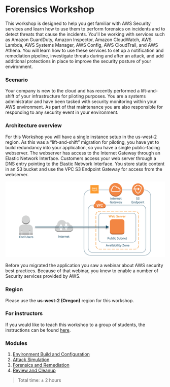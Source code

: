 # Forensics Workshop

This workshop is designed to help you get familiar with AWS Security services and learn how to use them to perform forensics on incidents and to detect threats that cause the incidents.  You'll be working with services such as Amazon GuardDuty, Amazon Inspector, Amazon CloudWatch, AWS Lambda, AWS Systems Manager, AWS Config, AWS CloudTrail, and AWS Athena. You will learn how to use these services to set up a notification and remediation pipeline, investigate threats during and after an attack, and  add additional protections in place to improve the security posture of your environment.

### Scenario

Your company is new to the cloud and has recently performed a lift-and-shift of your infrastructure for piloting purposes.  You are a systems administrator and have been tasked with security monitoring within your AWS environment.  As part of that maintenance you are also responsible for responding to any security event in your environment.

### Architecture overview

For this Workshop you will have a single instance setup in the us-west-2 region. As this was a “lift-and-shift” migration for piloting, you have yet to build redundancy into your application, so you have a single public-facing webserver. The webserver has access to the Internet Gateway through an Elastic Network Interface. Customers access your web server through a DNS entry pointing to the Elastic Network Interface. You store static content in an S3 bucket and use the VPC S3 Endpoint Gateway for access from the webserver.

![Architecture](./images/diagram-basic-arch.png "Lab Workload Architecture")

Before you migrated the application you saw a webinar about AWS security best practices. Because of that webinar, you knew to enable a number of Security services provided by AWS. 

### Region
Please use the **us-west-2 (Oregon)** region for this workshop.

### For instructors
If you would like to teach this workshop to a group of students, the instructions can be found [here](./docs/workshop-delivery-instructions.md).

### Modules
1. [Environment Build and Configuration](./docs/01-environment-setup.md)
2. [Attack Simulation](./docs/02-attack-simulation.md) 
3. [Forensics and Remediation](./docs/03-forensics-and-remediation.md) 
4. [Review and Cleanup](./docs/04-review-and-cleanup.md)

> Total time: &plusmn; 2 hours
